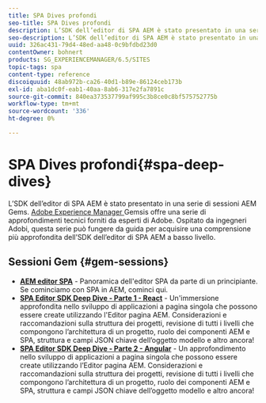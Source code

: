 ```yaml
---
title: SPA Dives profondi
seo-title: SPA Dives profondi
description: L’SDK dell’editor di SPA AEM è stato presentato in una serie di sessioni AEM Gems. Ospitato da ingegneri Adobi, questa serie può fungere da guida per acquisire una comprensione più approfondita dell’SDK dell’editor di AEM a basso livello, ospitato da ingegneri Adobi.
seo-description: L’SDK dell’editor di SPA AEM è stato presentato in una serie di sessioni AEM Gems. Ospitato da ingegneri Adobi, questa serie può fungere da guida per acquisire una comprensione più approfondita dell’SDK dell’editor di AEM a basso livello, ospitato da ingegneri Adobi.
uuid: 326ac431-79d4-48ed-aa48-0c9bfdbd23d0
contentOwner: bohnert
products: SG_EXPERIENCEMANAGER/6.5/SITES
topic-tags: spa
content-type: reference
discoiquuid: 48ab972b-ca26-40d1-b89e-86124ceb173b
exl-id: aba1dc0f-eab1-40aa-8ab6-317e2fa7891c
source-git-commit: 840ea373537799af995c3b8ce0c8bf575752775b
workflow-type: tm+mt
source-wordcount: '336'
ht-degree: 0%

---
```


# SPA Dives profondi{#spa-deep-dives}

L’SDK dell’editor di SPA AEM è stato presentato in una serie di sessioni AEM Gems. [Adobe Experience Manager ](https://helpx.adobe.com/experience-manager/kt/eseminars/gems/aem-index.html) Gemsis offre una serie di approfondimenti tecnici forniti da esperti di Adobe. Ospitato da ingegneri Adobi, questa serie può fungere da guida per acquisire una comprensione più approfondita dell’SDK dell’editor di SPA AEM a basso livello.

## Sessioni Gem {#gem-sessions}

* **[AEM editor SPA](https://helpx.adobe.com/experience-manager/kt/eseminars/gems/aem-spa-editor.html)**  - Panoramica dell&#39;editor SPA da parte di un principiante. Se cominciamo con SPA in AEM, cominci qui.
* **[SPA Editor SDK Deep Dive - Parte 1 - React](https://helpx.adobe.com/experience-manager/kt/eseminars/gems/SPA-Editor-SDK-Deep-Dive-React.html)**  - Un&#39;immersione approfondita nello sviluppo di applicazioni a pagina singola che possono essere create utilizzando l&#39;Editor pagina AEM. Considerazioni e raccomandazioni sulla struttura dei progetti, revisione di tutti i livelli che compongono l’architettura di un progetto, ruolo dei componenti AEM e SPA, struttura e campi JSON chiave dell’oggetto modello e altro ancora!
* **[SPA Editor SDK Deep Dive - Parte 2 - Angular](https://helpx.adobe.com/experience-manager/kt/eseminars/gems/SPA-Editor-SDK-Deep-Dive-Angular.html)**  - Un approfondimento nello sviluppo di applicazioni a pagina singola che possono essere create utilizzando l’Editor pagina AEM. Considerazioni e raccomandazioni sulla struttura dei progetti, revisione di tutti i livelli che compongono l’architettura di un progetto, ruolo dei componenti AEM e SPA, struttura e campi JSON chiave dell’oggetto modello e altro ancora!
